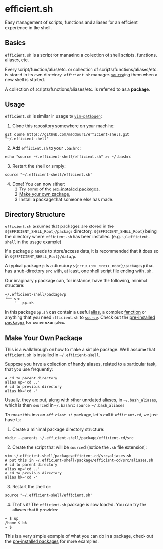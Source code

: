 # efficient.sh

Easy management of scripts, functions and aliases for an efficient experience in the shell.

## Basics

`efficient.sh` is a script for managing a collection of shell scripts, functions, aliases, etc.

Every script/function/alias/etc. or collection of scripts/functions/aliases/etc. is stored in its own directory. `efficient.sh` manages [`source`](http://www.tldp.org/HOWTO/Bash-Prompt-HOWTO/x237.html)ing them when a new shell is started.

A collection of scripts/functions/aliases/etc. is referred to as a **package**.

## Usage

`efficient.sh` is similar in usage to [`vim-pathogen`](https://github.com/tpope/vim-pathogen):

1. Clone this repository somewhere on your machine:
```shell
git clone https://github.com/maddouri/efficient-shell.git "~/.efficient-shell"
```
2. Add `efficient.sh` to your `.bashrc`:
```shell
echo "source ~/.efficient-shell/efficient.sh" >> ~/.bashrc
```
3. Restart the shell or simply:
```shell
source "~/.efficient-shell/efficient.sh"
```
4. Done! You can now either:
    1. Try some of the [pre-installed packages](package),
    2. [Make your own package](#make-your-own-package),
    3. Install a package that someone else has made.

## Directory Structure

`efficient.sh` assumes that packages are stored in the `${EFFICIENT_SHELL_Root}/package` directory.
`${EFFICIENT_SHELL_Root}` being the directory where `efficient.sh` has been installed.
(e.g. `~/.efficient-shell` in the usage example)

If a package `p` needs to store/access data, it is recommended that it does so in `${EFFICIENT_SHELL_Root}/data/p`.

A typical package `p` is a directory `${EFFICIENT_SHELL_Root}/package/p` that has a sub-directory `src` with, at least, one shell script file ending with `.sh`.

Our imaginary `p` package can, for instance, have the following, minimal structure:
```
~/.efficient-shell/package/p
└── src
    └── pp.sh
```

In this package `pp.sh` can contain a useful [alias](http://tldp.org/LDP/abs/html/aliases.html), a complex [function](http://tldp.org/LDP/abs/html/functions.html) or anything that you need `efficient.sh` to [`source`](http://www.tldp.org/HOWTO/Bash-Prompt-HOWTO/x237.html).  Check out the [pre-installed packages](package) for some examples.

<a name="make-your-own-package"></a>
## Make Your Own Package

This is a walkthrough on how to make a simple package. We'll assume that `efficient.sh` is installed in `~/.efficient-shell`.

Suppose you have a collection of handy aliases, related to a particular task, that you use frequently:
```shell
# cd to parent directory
alias up='cd ..'
# cd to previous directory
alias bk='cd -'
```

Usually, they are put, along with other unrelated aliases, in `~/.bash_aliases`, which is then `source`d in `~/.bashrc`: `source ~/.bash_aliases`

To make this into an `efficient.sh` package, let's call it `efficient-cd`, we just have to:

1. Create a minimal package directory structure:
```shell
mkdir --parents ~/.efficient-shell/package/efficient-cd/src
```
2. Create the script that will be `source`d (notice the `.sh` file extension):
```shell
vim ~/.efficient-shell/package/efficient-cd/src/aliases.sh
# put this in ~/.efficient-shell/package/efficient-cd/src/aliases.sh
# cd to parent directory
alias up='cd ..'
# cd to previous directory
alias bk='cd -'
```
3. Restart the shell or:
```shell
source "~/.efficient-shell/efficient.sh"
```
4. That's it! The `efficient.sh` package is now loaded. You can try the aliases that it provides:
```shell
~ $ up
/home $ bk
~ $
```

This is a very simple example of what you can do in a package, check out the [pre-installed packages](package) for more examples.
